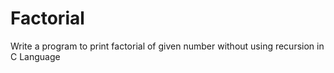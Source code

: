 # Factorial
Write a program to print factorial of given number without using recursion in C Language
